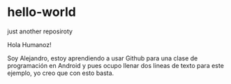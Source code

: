 # hello-world
just another reposiroty

Hola Humanoz!

Soy Alejandro, estoy aprendiendo a usar Github para una clase de programación en Android
y pues ocupo llenar dos lineas de texto para este ejemplo, yo creo que con esto basta.
